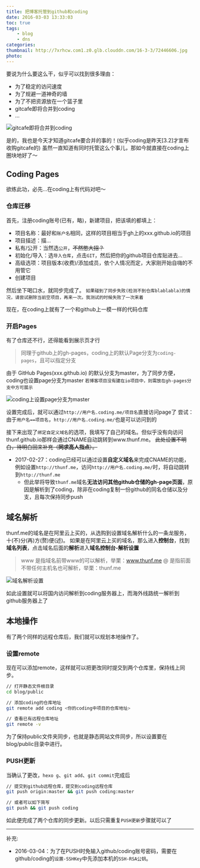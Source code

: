 ```yaml
---
title: 把博客托管到github和coding
date: 2016-03-03 13:33:03
toc: true
tags: 
    - blog
    - dns
categories:
thumbnail: http://7xrhcw.com1.z0.glb.clouddn.com/16-3-3/72446606.jpg
photo:
---
```


要说为什么要这么干，似乎可以找到很多理由：
  - 为了稳定的访问速度
  - 为了规避一道神奇的墙
  - 为了不把资源放在一个篮子里
  - gitcafe即将合并到coding
  - ...

<!-- more -->

![gitcafe即将合并到coding][pic1]

是的，我也是今天才知道gitcafe要合并的事的！(似乎coding是昨天[3.2]才宣布收购gitcafe的)
虽然一直知道有同时托管这么个事儿，那如今就直接在coding上圈块地好了～

## Coding Pages

欲练此功，必先...在coding上有代码对吧～

### 仓库迁移

首先，注册coding账号(已有，略)，新建项目，把该填的都填上：
  - 项目名称：最好和`账户名`相同，这样的项目相当于gh上的xxx.github.io的项目
  - 项目描述：描...
  - 私有/公开：当然选`公开`，~~不然憋大招？~~
  - 初始化/导入：选`导入仓库`，点击`GIT`，然后把你的github项目仓库贴进去...
  - 高级选项：项目版本(收费)/添加成员，依个人情况而定，大家刚开始自嗨的不用管它
  - 创建项目

然后坐下喝口水，就同步完成了。
`如果碰到了同步失败(检测不到仓库blablabla)的情况，请尝试删除当前空项目，再来一次。我测试的时候失败了一次来着`

现在，在coding上就有了一个和github上一模一样的代码仓库

### 开启Pages

有了仓库还不行，还得能看到展示页才行

> 同理于github上的gh-pages，coding上的默认Page分支为`coding-pages`，且可以指定分支

由于 GitHub Pages(xxx.github.io) 的默认分支为master，为了同步方便，coding也设置page分支为master
`若博客项目没有建在io项目中，则需放在gh-pages分支中方可展示`

![coding上设置page分支为master][pic2]


设置完成后，就可以通过`http://用户名.coding.me/项目名`直接访问page了
尝试：由于`用户名==项目名`，`http://用户名.coding.me/`也是可以访问到的

接下来出现了`绑定自定义域名`的选项，我填写了自己的域名。但似乎没有向访问thunf.github.io那样会通过CNAME自动跳转到www.thunf.me。
~~此处设置不明白，待明白回来补充（**同求高人指点**）。~~

- 2017-02-27：coding已经可以通过设置**自定义域名**来完成CNAME的功能，例如设置`http://thunf.me`，访问`http://用户名.coding.me/`时，将自动跳转到`http://thunf.me`
  - 但此举将导致`thunf.me`域名**无法访问其他github仓储的gh-page页面**，原因是解析到了coding，除非在coding复制一份github的同名仓储以及分支，且每次保持同步push


## 域名解析

thunf.me的域名是在阿里云上买的，从选购到设置域名解析什么的一条龙服务，十(不)分(再)方(赘)便(述)。
如果是在阿里云上买的域名，那么进入**控制台**，找到**域名列表**，点击域名后面的**解析**进入**域名控制台-解析设置**


> www 是指域名前带www的可以解析，举栗：www.thunf.me
> @ 是指前面不带任何主机名也可解析，举栗：thunf.me

![域名解析设置][pic3]

如此设置就可以将国内访问解析到coding服务器上，而海外线路统一解析到github服务器上了

## 本地操作

有了两个同样的远程仓库后，我们就可以规划本地操作了。

### 设置remote

现在可以添加remote，这样就可以把更改同时提交到两个仓库里，保持线上同步。

```sh
// 打开静态文件根目录
cd blog/public

// 添加coding的仓库地址
git remote add coding <你的coding中项目的仓库地址>

// 查看已有远程仓库地址
git remote -v
```

为了保持public文件夹同步，也就是静态网站文件同步，所以设置要在blog/public目录中进行。

### PUSH更新

当确认了更改，`hexo g`、`git add`、`git commit`完成后

```sh
// 提交到github远程仓库，提交到coding远程仓库
git push origin:master && git push coding:master

// 或者可以如下简写
git push && git push coding
```

如此便完成了两个仓库的同步更新。以后只需重复`PUSH更新`步骤就可以了

----

补充:
  - 2016-03-04：为了在PUSH时免输入github/coding账号密码，需要在github/coding的`设置-SSHKey`中先添加本机的`SSH-RSA公钥`。







[pic1]: http://7xrhcw.com1.z0.glb.clouddn.com/16-3-3/52545842.jpg
[pic2]: http://7xrhcw.com1.z0.glb.clouddn.com/16-3-3/11136862.jpg
[pic3]: http://7xrhcw.com1.z0.glb.clouddn.com/16-3-3/55205442.jpg